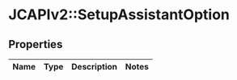 # JCAPIv2::SetupAssistantOption

## Properties
Name | Type | Description | Notes
------------ | ------------- | ------------- | -------------


